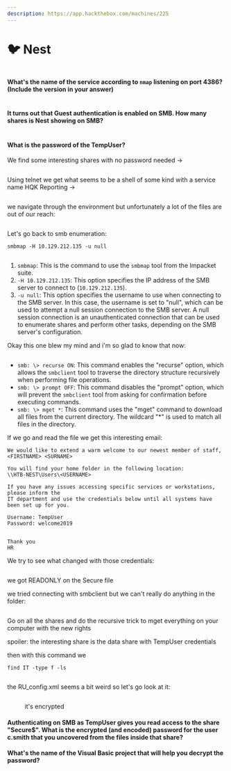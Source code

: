 ```yaml
---
description: https://app.hackthebox.com/machines/225
---
```


# 🐦 Nest

<figure><img src="../../../../.gitbook/assets/image (495).png" alt=""><figcaption></figcaption></figure>

#### What's the name of the service according to `nmap` listening on port 4386? (Include the version in your answer)

<figure><img src="../../../../.gitbook/assets/image (497).png" alt=""><figcaption></figcaption></figure>

#### It turns out that Guest authentication is enabled on SMB. How many shares is Nest showing on SMB?

<figure><img src="../../../../.gitbook/assets/image (498).png" alt=""><figcaption></figcaption></figure>

#### What is the password of the TempUser?

We find some interesting shares with no password needed ->

<figure><img src="../../../../.gitbook/assets/image (496).png" alt=""><figcaption></figcaption></figure>

Using telnet we get what seems to be a shell of some kind with a service name HQK Reporting ->

<figure><img src="../../../../.gitbook/assets/image (499).png" alt=""><figcaption></figcaption></figure>

we navigate through the environment but unfortunately a lot of the files are out of our reach:

<figure><img src="../../../../.gitbook/assets/image (500).png" alt=""><figcaption></figcaption></figure>

Let's go back to smb enumeration:

```
smbmap -H 10.129.212.135 -u null
```

<figure><img src="../../../../.gitbook/assets/image (501).png" alt=""><figcaption></figcaption></figure>

1. `smbmap`: This is the command to use the `smbmap` tool from the Impacket suite.
2. `-H 10.129.212.135`: This option specifies the IP address of the SMB server to connect to (`10.129.212.135`).
3. `-u null`: This option specifies the username to use when connecting to the SMB server. In this case, the username is set to "null", which can be used to attempt a null session connection to the SMB server. A null session connection is an unauthenticated connection that can be used to enumerate shares and perform other tasks, depending on the SMB server's configuration.

Okay this one blew my mind and i'm so glad to know that now:

<figure><img src="../../../../.gitbook/assets/image (502).png" alt=""><figcaption></figcaption></figure>

* `smb: \> recurse ON`: This command enables the "recurse" option, which allows the `smbclient` tool to traverse the directory structure recursively when performing file operations.
* `smb: \> prompt OFF`: This command disables the "prompt" option, which will prevent the `smbclient` tool from asking for confirmation before executing commands.
* `smb: \> mget *`: This command uses the "mget" command to download all files from the current directory. The wildcard "\*" is used to match all files in the directory.

If we go and read the file we get this interesting email:

```
We would like to extend a warm welcome to our newest member of staff, <FIRSTNAME> <SURNAME>

You will find your home folder in the following location: 
\\HTB-NEST\Users\<USERNAME>

If you have any issues accessing specific services or workstations, please inform the 
IT department and use the credentials below until all systems have been set up for you.

Username: TempUser
Password: welcome2019


Thank you
HR
```

We try to see what changed with those credentials:

<figure><img src="../../../../.gitbook/assets/image (503).png" alt=""><figcaption></figcaption></figure>

we got READONLY on the Secure file

we tried connecting with smbclient but we can't really do anything in the folder:

<figure><img src="../../../../.gitbook/assets/image (504).png" alt=""><figcaption></figcaption></figure>

Go on all the shares and do the recursive trick to mget everything on your computer with the new rights&#x20;

spoiler: the interesting share is the data share with TempUser credentials

then with this command we&#x20;

```
find IT -type f -ls
```

<figure><img src="../../../../.gitbook/assets/image (505).png" alt=""><figcaption></figcaption></figure>

the RU\_config.xml seems a bit weird so let's go look at it:

<figure><img src="../../../../.gitbook/assets/image (506).png" alt=""><figcaption><p>it's encrypted </p></figcaption></figure>

#### Authenticating on SMB as TempUser gives you read access to the share "Secure$". What is the encrypted (and encoded) password for the user c.smith that you uncovered from the files inside that share?

#### What's the name of the Visual Basic project that will help you decrypt the password?
